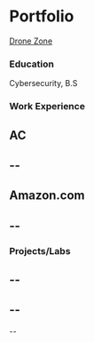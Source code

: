 # Portfolio
[Drone Zone](./DroneZone.md)

### Education
Cybersecurity, B.S

### Work Experience
AC
--
--
--

Amazon.com
--
--
--

### Projects/Labs
--
--
--
--
--

